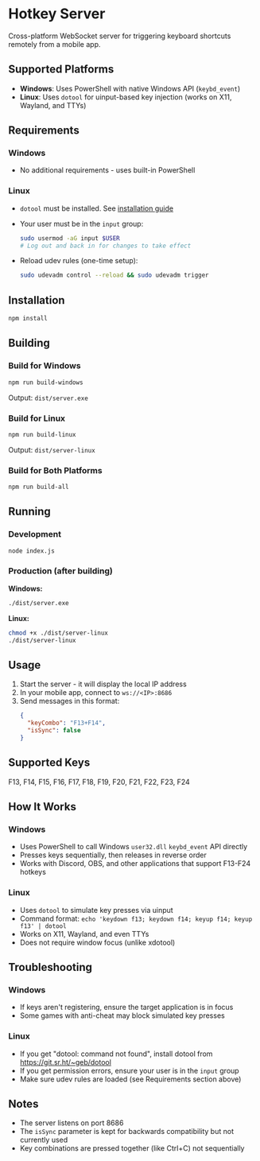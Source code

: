 # Hotkey Server

Cross-platform WebSocket server for triggering keyboard shortcuts remotely from a mobile app.

## Supported Platforms

- **Windows**: Uses PowerShell with native Windows API (`keybd_event`)
- **Linux**: Uses `dotool` for uinput-based key injection (works on X11, Wayland, and TTYs)

## Requirements

### Windows
- No additional requirements - uses built-in PowerShell

### Linux

- `dotool` must be installed. See [installation guide](https://git.sr.ht/~geb/dotool)
- Your user must be in the `input` group:

  ```bash
  sudo usermod -aG input $USER
  # Log out and back in for changes to take effect
  ```

- Reload udev rules (one-time setup):

  ```bash
  sudo udevadm control --reload && sudo udevadm trigger
  ```

## Installation

```bash
npm install
```

## Building

### Build for Windows
```bash
npm run build-windows
```
Output: `dist/server.exe`

### Build for Linux
```bash
npm run build-linux
```
Output: `dist/server-linux`

### Build for Both Platforms
```bash
npm run build-all
```

## Running

### Development
```bash
node index.js
```

### Production (after building)

**Windows:**
```bash
./dist/server.exe
```

**Linux:**
```bash
chmod +x ./dist/server-linux
./dist/server-linux
```

## Usage

1. Start the server - it will display the local IP address
2. In your mobile app, connect to `ws://<IP>:8686`
3. Send messages in this format:
   ```json
   {
     "keyCombo": "F13+F14",
     "isSync": false
   }
   ```

## Supported Keys

F13, F14, F15, F16, F17, F18, F19, F20, F21, F22, F23, F24

## How It Works

### Windows
- Uses PowerShell to call Windows `user32.dll` `keybd_event` API directly
- Presses keys sequentially, then releases in reverse order
- Works with Discord, OBS, and other applications that support F13-F24 hotkeys

### Linux
- Uses `dotool` to simulate key presses via uinput
- Command format: `echo 'keydown f13; keydown f14; keyup f14; keyup f13' | dotool`
- Works on X11, Wayland, and even TTYs
- Does not require window focus (unlike xdotool)

## Troubleshooting

### Windows
- If keys aren't registering, ensure the target application is in focus
- Some games with anti-cheat may block simulated key presses

### Linux
- If you get "dotool: command not found", install dotool from https://git.sr.ht/~geb/dotool
- If you get permission errors, ensure your user is in the `input` group
- Make sure udev rules are loaded (see Requirements section above)

## Notes

- The server listens on port 8686
- The `isSync` parameter is kept for backwards compatibility but not currently used
- Key combinations are pressed together (like Ctrl+C) not sequentially
